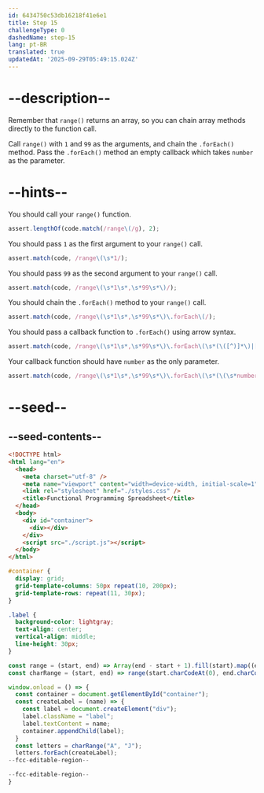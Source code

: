 ```yaml
---
id: 6434750c53db16218f41e6e1
title: Step 15
challengeType: 0
dashedName: step-15
lang: pt-BR
translated: true
updatedAt: '2025-09-29T05:49:15.024Z'
---
```


# --description--

Remember that `range()` returns an array, so you can chain array methods directly to the function call.

Call `range()` with `1` and `99` as the arguments, and chain the `.forEach()` method. Pass the `.forEach()` method an empty callback which takes `number` as the parameter.

# --hints--

You should call your `range()` function.

```js
assert.lengthOf(code.match(/range\(/g), 2);
```

You should pass `1` as the first argument to your `range()` call.

```js
assert.match(code, /range\(\s*1/);
```

You should pass `99` as the second argument to your `range()` call.

```js
assert.match(code, /range\(\s*1\s*,\s*99\s*\)/);
```

You should chain the `.forEach()` method to your `range()` call.

```js
assert.match(code, /range\(\s*1\s*,\s*99\s*\)\.forEach\(/);
```

You should pass a callback function to `.forEach()` using arrow syntax.

```js
assert.match(code, /range\(\s*1\s*,\s*99\s*\)\.forEach\(\s*(\([^)]*\)|[^\s()]+)\s*=>/);
```

Your callback function should have `number` as the only parameter.

```js
assert.match(code, /range\(\s*1\s*,\s*99\s*\)\.forEach\(\s*(\(\s*number\s*\)|number)\s*=>/);
```

# --seed--

## --seed-contents--

```html
<!DOCTYPE html>
<html lang="en">
  <head>
    <meta charset="utf-8" />
    <meta name="viewport" content="width=device-width, initial-scale=1" />
    <link rel="stylesheet" href="./styles.css" />
    <title>Functional Programming Spreadsheet</title>
  </head>
  <body>
    <div id="container">
      <div></div>
    </div>
    <script src="./script.js"></script>
  </body>
</html>
```

```css
#container {
  display: grid;
  grid-template-columns: 50px repeat(10, 200px);
  grid-template-rows: repeat(11, 30px);
}

.label {
  background-color: lightgray;
  text-align: center;
  vertical-align: middle;
  line-height: 30px;
}
```

```js
const range = (start, end) => Array(end - start + 1).fill(start).map((element, index) => element + index);
const charRange = (start, end) => range(start.charCodeAt(0), end.charCodeAt(0)).map(code => String.fromCharCode(code));

window.onload = () => {
  const container = document.getElementById("container");
  const createLabel = (name) => {
    const label = document.createElement("div");
    label.className = "label";
    label.textContent = name;
    container.appendChild(label);
  }
  const letters = charRange("A", "J");
  letters.forEach(createLabel);
--fcc-editable-region--

--fcc-editable-region--
}
```
